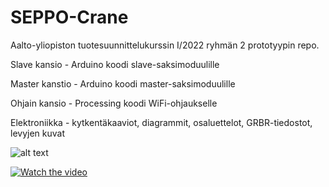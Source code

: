 # SEPPO-Crane
Aalto-yliopiston tuotesuunnittelukurssin I/2022 ryhmän 2 prototyypin repo. 

<p>Slave kansio - Arduino koodi slave-saksimoduulille</p>
<p>Master kanstio - Arduino koodi master-saksimoduulille</p>
<p>Ohjain kansio - Processing koodi WiFi-ohjaukselle</p>
<p>Elektroniikka - kytkentäkaaviot, diagrammit, osaluettelot, GRBR-tiedostot, levyjen kuvat</p>

![alt text](https://lh3.googleusercontent.com/pw/AL9nZEXF5IRFsnLpEavX1R4wm_4tAz8eLCGZmJVquDoyD-vsq0st68eP1XJa2aKA3MJXq9lJFguXqkvsBmXriyaYxR3A4Uc_sfa0MlSqvvDvrItrpg8mE_Yr-T51v6bX27tiWm-N8UdVMrTGpIL4ymdZrxF3rA=w1249-h832-no?authuser=0)


[![Watch the video](https://i9.ytimg.com/vi/MJLLgqbMfsc/mqdefault.jpg?v=634c3b8b&sqp=CJT4sJoG&rs=AOn4CLD90YUM7kNctsijAQhJg-VW5eBAug)](https://www.youtube.com/watch?v=MJLLgqbMfsc)
